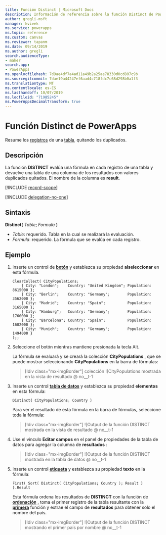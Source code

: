 ```yaml
---
title: Función Distinct | Microsoft Docs
description: Información de referencia sobre la función Distinct de PowerApps, incluidos ejemplos y sintaxis
author: gregli-msft
manager: kvivek
ms.service: powerapps
ms.topic: reference
ms.custom: canvas
ms.reviewer: tapanm
ms.date: 09/14/2019
ms.author: gregli
search.audienceType:
- maker
search.app:
- PowerApps
ms.openlocfilehash: 7d9ae4df7a4ad11a49b2a25ae78330d0cd807c9b
ms.sourcegitcommit: 7dae19a44247ef6aad4c718fdc7c68d298b0a1f3
ms.translationtype: MT
ms.contentlocale: es-ES
ms.lasthandoff: 10/07/2019
ms.locfileid: "71985245"
ms.PowerAppsDecimalTransform: true
---
```

# <a name="distinct-function-in-powerapps"></a>Función Distinct de PowerApps
Resume los [registros](../working-with-tables.md#records) de una [tabla](../working-with-tables.md), quitando los duplicados.

## <a name="description"></a>Descripción
La función **DISTINCT** evalúa una fórmula en cada registro de una tabla y devuelve una tabla de una columna de los resultados con valores duplicados quitados.  El nombre de la columna es **result**.  

[!INCLUDE [record-scope](../../../includes/record-scope.md)]

[!INCLUDE [delegation-no-one](../../../includes/delegation-no-one.md)]

## <a name="syntax"></a>Sintaxis
**Distinct**( *Table*; *Formula* )

* *Table*: requerido.  Tabla en la cual se realizará la evaluación.
* *Formula*: requerido.  La fórmula que se evalúa en cada registro.

## <a name="example"></a>Ejemplo

1. Inserte un control de [**botón**](../controls/control-button.md) y establezca su propiedad **alseleccionar** en esta fórmula.

    ```powerapps-comma
    ClearCollect( CityPopulations;
        { City: "London";    Country: "United Kingdom"; Population: 8615000 };
        { City: "Berlin";    Country: "Germany";        Population: 3562000 };
        { City: "Madrid";    Country: "Spain";          Population: 3165000 };
        { City: "Hamburg";   Country: "Germany";        Population: 1760000 };
        { City: "Barcelona"; Country: "Spain";          Population: 1602000 };
        { City: "Munich";    Country: "Germany";        Population: 1494000 }
    );;
    ```

1. Seleccione el botón mientras mantiene presionada la tecla Alt.

    La fórmula se evaluará y se creará la colección **CityPopulations** , que se puede mostrar seleccionando **CityPopulations** en la barra de fórmulas:

    > [!div class="mx-imgBorder"]
    > colección ![CityPopulations mostrada en la vista de resultado @ no__t-1

1. Inserte un control [**tabla de datos**](../controls/control-data-table.md) y establezca su propiedad **elementos** en esta fórmula:

    ```powerapps-comma
    Distinct( CityPopulations; Country )
    ```

    Para ver el resultado de esta fórmula en la barra de fórmulas, seleccione toda la fórmula:

    > [!div class="mx-imgBorder"]
    > ![Output de la función DISTINCT mostrada en la vista de resultado @ no__t-1

1. Use el vínculo **Editar campos** en el panel de propiedades de la tabla de datos para agregar la columna de **resultados** :

    > [!div class="mx-imgBorder"]
    > ![Output de la función DISTINCT mostrada en la tabla de datos @ no__t-1

1. Inserte un control [**etiqueta**](../controls/control-text-box.md) y establezca su propiedad **texto** en la fórmula:

    ```powerapps-comma
    First( Sort( Distinct( CityPopulations; Country ); Result ) ).Result
    ```

    Esta fórmula ordena los resultados de **DISTINCT** con la función de [**ordenación**](function-sort.md) , toma el primer registro de la tabla resultante con la [**primera**](function-first-last.md) función y extrae el campo de **resultados** para obtener solo el nombre del país.

    > [!div class="mx-imgBorder"]
    > ![Output de la función DISTINCT mostrando el primer país por nombre @ no__t-1

     
